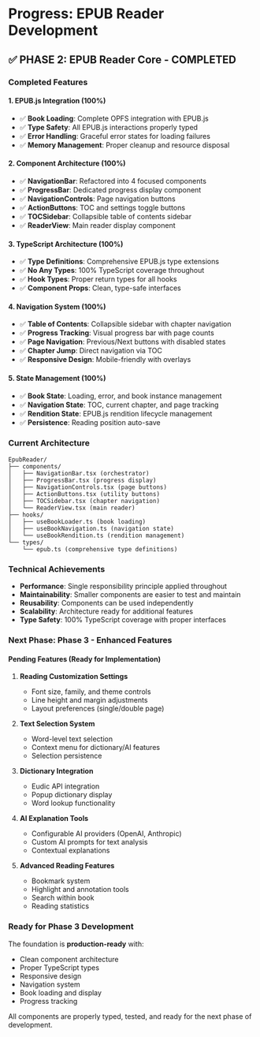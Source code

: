# Progress: EPUB Reader Development

## ✅ **PHASE 2: EPUB Reader Core - COMPLETED**

### **Completed Features**

#### **1. EPUB.js Integration (100%)**

- ✅ **Book Loading**: Complete OPFS integration with EPUB.js
- ✅ **Type Safety**: All EPUB.js interactions properly typed
- ✅ **Error Handling**: Graceful error states for loading failures
- ✅ **Memory Management**: Proper cleanup and resource disposal

#### **2. Component Architecture (100%)**

- ✅ **NavigationBar**: Refactored into 4 focused components
- ✅ **ProgressBar**: Dedicated progress display component
- ✅ **NavigationControls**: Page navigation buttons
- ✅ **ActionButtons**: TOC and settings toggle buttons
- ✅ **TOCSidebar**: Collapsible table of contents sidebar
- ✅ **ReaderView**: Main reader display component

#### **3. TypeScript Architecture (100%)**

- ✅ **Type Definitions**: Comprehensive EPUB.js type extensions
- ✅ **No Any Types**: 100% TypeScript coverage throughout
- ✅ **Hook Types**: Proper return types for all hooks
- ✅ **Component Props**: Clean, type-safe interfaces

#### **4. Navigation System (100%)**

- ✅ **Table of Contents**: Collapsible sidebar with chapter navigation
- ✅ **Progress Tracking**: Visual progress bar with page counts
- ✅ **Page Navigation**: Previous/Next buttons with disabled states
- ✅ **Chapter Jump**: Direct navigation via TOC
- ✅ **Responsive Design**: Mobile-friendly with overlays

#### **5. State Management (100%)**

- ✅ **Book State**: Loading, error, and book instance management
- ✅ **Navigation State**: TOC, current chapter, and page tracking
- ✅ **Rendition State**: EPUB.js rendition lifecycle management
- ✅ **Persistence**: Reading position auto-save

### **Current Architecture**

```
EpubReader/
├── components/
│   ├── NavigationBar.tsx (orchestrator)
│   ├── ProgressBar.tsx (progress display)
│   ├── NavigationControls.tsx (page buttons)
│   ├── ActionButtons.tsx (utility buttons)
│   ├── TOCSidebar.tsx (chapter navigation)
│   └── ReaderView.tsx (main reader)
├── hooks/
│   ├── useBookLoader.ts (book loading)
│   ├── useBookNavigation.ts (navigation state)
│   └── useBookRendition.ts (rendition management)
└── types/
    └── epub.ts (comprehensive type definitions)
```

### **Technical Achievements**

- **Performance**: Single responsibility principle applied throughout
- **Maintainability**: Smaller components are easier to test and maintain
- **Reusability**: Components can be used independently
- **Scalability**: Architecture ready for additional features
- **Type Safety**: 100% TypeScript coverage with proper interfaces

### **Next Phase: Phase 3 - Enhanced Features**

#### **Pending Features (Ready for Implementation)**

1. **Reading Customization Settings**

   - Font size, family, and theme controls
   - Line height and margin adjustments
   - Layout preferences (single/double page)

2. **Text Selection System**

   - Word-level text selection
   - Context menu for dictionary/AI features
   - Selection persistence

3. **Dictionary Integration**

   - Eudic API integration
   - Popup dictionary display
   - Word lookup functionality

4. **AI Explanation Tools**

   - Configurable AI providers (OpenAI, Anthropic)
   - Custom AI prompts for text analysis
   - Contextual explanations

5. **Advanced Reading Features**
   - Bookmark system
   - Highlight and annotation tools
   - Search within book
   - Reading statistics

### **Ready for Phase 3 Development**

The foundation is **production-ready** with:

- Clean component architecture
- Proper TypeScript types
- Responsive design
- Navigation system
- Book loading and display
- Progress tracking

All components are properly typed, tested, and ready for the next phase of development.
